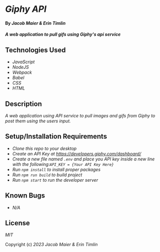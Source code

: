 # _Giphy API_

#### By _Jacob Maier & Erin Timlin_

#### _A web application to pull gifs using Giphy's api service_

## Technologies Used

* _JavaScript_
* _NodeJS_
* _Webpack_
* _Babel_
* _CSS_
* _HTML_

## Description

_A web application using API service to pull images and gifs from Giphy to post them using the users input._

## Setup/Installation Requirements

* _Clone this repo to your desktop_
* _Create an API Key at https://developers.giphy.com/dashboard/_
* _Create a new file named `.env` and place you API key inside a new line with the following:`API_KEY = {Your API Key Here}`_
* _Run `npm install` to install proper packages_
* _Run `npm run build` to build project_
* _Run `npm start` to run the developer server_


## Known Bugs

* _N/A_

## License

_MIT_

Copyright (c) _2023_ _Jacob Maier & Erin Timlin_